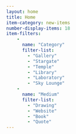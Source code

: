 ```yaml
---
layout: home
title: Home
item-category: new-items
number-display-items: 18
item-filters:
    -
      name: "Category"
      filter-list:
        - "Gallery"
        - "Stargate"
        - "Temple"
        - "Library"
        - "Laboratory"
        - "Sky Lounge"
    -
      name: "Medium"
      filter-list:
        - "Drawing"
        - "Website"
        - "Book"
        - "Quote"
---
```

